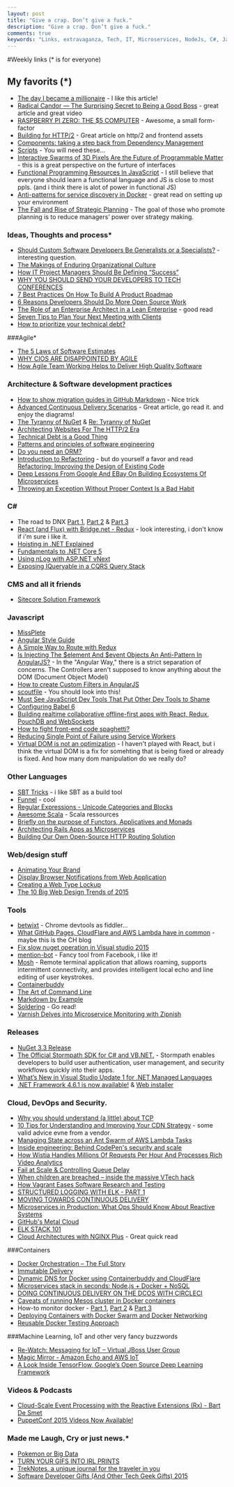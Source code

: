 ```yaml
---
layout: post
title: "Give a crap. Don’t give a fuck."
description: "Give a crap. Don’t give a fuck."
comments: true
keywords: "Links, extravaganza, Tech, IT, Microservices, NodeJs, C#, Javascript, Solution architecture"
---
```

#Weekly links (* is for everyone)

##  My favorits (*)
 * [The day I became a millionaire](https://medium.com/@dhh/the-day-i-became-a-millionaire-55d7dc4d8293#.vwmvhvou1) - I like this article!
 * [Radical Candor — The Surprising Secret to Being a Good Boss](http://firstround.com/review/radical-candor-the-surprising-secret-to-being-a-good-boss/) - great article and great video
 * [RASPBERRY PI ZERO: THE $5 COMPUTER](https://www.raspberrypi.org/blog/raspberry-pi-zero/) - Awesome, a small form-factor
 * [Building for HTTP/2](http://rmurphey.com/blog/2015/11/25/building-for-http2) - Great article on http/2 and frontend assets
 * [Components: taking a step back from Dependency Management](http://lowlevelbits.org/components-management/)
 * [Scripts](https://github.com/NARKOZ/hacker-scripts) - You will need these...
 * [Interactive Swarms of 3D Pixels Are the Future of Programmable Matter](http://thenewstack.io/interactive-swarms-3d-pixels-future-programmable-matter/) - this is a great perspective on the furture of interfaces
 * [Functional Programming Resources In JavaScript](https://github.com/busypeoples/functional-programming-javascript) - I still believe that everyone should learn a functional language and JS is close to most ppls. (and i think there is alot of power in functional JS)
 * [Anti-patterns for service discovery in Docker](https://www.joyent.com/blog/container-native-discovery) - great read on setting up your environment
 * [The Fall and Rise of Strategic Planning](https://hbr.org/1994/01/the-fall-and-rise-of-strategic-planning) - The goal of those who promote planning is to reduce managers’ power over strategy making.


### Ideas, Thoughts and process*
 * [Should Custom Software Developers Be Generalists or a Specialists?](http://blog.apterainc.com/custom-software/should-custom-software-developers-be-generalists-or-a-specialists) - interesting question.
 * [The Makings of Enduring Organizational Culture](https://www.thoughtworks.com/insights/blog/makings-enduring-organizational-culture)
 * [How IT Project Managers Should Be Defining “Success”](https://dzone.com/articles/how-it-project-managers-should-be-defining-success)
 * [WHY YOU SHOULD SEND YOUR DEVELOPERS TO TECH CONFERENCES](http://code.hootsuite.com/send-your-devs-to-conferences/)
 * [7 Best Practices On How To Build A Product Roadmap](https://dzone.com/articles/7-best-practices-on-how-to-build-a-product-roadmap)
 * [6 Reasons Developers Should Do More Open Source Work](https://dzone.com/articles/6-reasons-developers-should-do-more-open-source-wo)
 * [The Role of an Enterprise Architect in a Lean Enterprise](http://martinfowler.com/articles/ea-in-lean-enterprise.html) - good read
 * [Seven Tips to Plan Your Next Meeting with Clients](https://www.thoughtworks.com/insights/blog/seven-tips-plan-your-next-meeting-clients)
 * [How to prioritize your technical debt?](http://blog.codacy.com/2015/12/01/prioritize-technical-debt/#gs.Mj_vnTo)
 
###Agile*
 * [The 5 Laws of Software Estimates](http://ardalis.com/5-laws-of-software-estimates)
 * [WHY CIOS ARE DISAPPOINTED BY AGILE](http://magenic.com/Blog/Post/132/Why-CIOs-are-Disappointed-by-Agile)
 * [How Agile Team Working Helps to Deliver High Quality Software](http://www.benlinders.com/2015/how-agile-team-working-helps-to-deliver-high-quality-software/)

### Architecture & Software development practices
 * [How to show migration guides in GitHub Markdown](https://gist.github.com/staltz/728a18877948f059d570) - Nice trick
 * [Advanced Continuous Delivery Scenarios](http://blog.codeship.com/advanced-continuous-delivery-scenarios/) - Great article, go read it. and enjoy the diagrams!
 * [The Tyranny of NuGet](http://mitchdenny.com/the-tyranny-of-nuget/) & [Re: Tyranny of NuGet](http://paulstovell.com/blog/re-tyranny-of-nuget)
 * [Architecting Websites For The HTTP/2 Era](https://ma.ttias.be/architecting-websites-http2-era/)
 * [Technical Debt is a Good Thing](http://logz.io/blog/technical-debt)
 * [Patterns and principles of software engineering](http://blog.moove-it.com/patterns-and-principles-of-software-engineering/)
 * [Do you need an ORM?](http://enterprisecraftsmanship.com/2015/11/30/do-you-need-an-orm/)
 * [Introduction to Refactoring](http://www.blackbytes.info/2015/12/ruby-refactoring/) - but do yourself a favor and read [Refactoring: Improving the Design of Existing Code](http://www.amazon.com/Refactoring-Improving-Design-Existing-Code/dp/0201485672/)
 * [Deep Lessons From Google And EBay On Building Ecosystems Of Microservices](http://highscalability.com/blog/2015/12/1/deep-lessons-from-google-and-ebay-on-building-ecosystems-of.html)
 * [Throwing an Exception Without Proper Context Is a Bad Habit](http://www.yegor256.com/2015/12/01/rethrow-exceptions.html)
 
### **C#**
 * The road to DNX [Part 1](http://blog.marcgravell.com/2015/11/the-road-to-dnx-part-1.html), [Part 2](http://blog.marcgravell.com/2015/11/the-road-to-dnx-part-2.html) & [Part 3](http://blog.marcgravell.com/2015/11/the-road-to-dnxpart-3.html)
 * [React (and Flux) with Bridge.net - Redux](http://www.productiverage.com/react-and-flux-with-bridgenet-redux) - look interesting, i don't know if i'm sure i like it.
 * [Hoisting in .NET Explained](https://alexandrnikitin.github.io/blog/hoisting-in-net-explained/)
 * [Fundamentals to .NET Core 5](http://blogs.msdn.com/b/manjug/archive/2015/11/28/fundamentals-to-net-core-5.aspx)
 * [Using nLog with ASP.NET vNext](http://www.codeproject.com/Tips/1005242/Using-nLog-with-ASP-NET-vNext)
 * [Exposing IQueryable in a CQRS Query Stack](http://buildplease.com/pages/lets-iqueryable/)
 

### CMS and all it friends
 * [Sitecore Solution Framework](https://github.com/Sitecore/Habitat)

### Javascript 
 * [MissPlete](http://xavi.github.io/miss-plete/)
 * [Angular Style Guide](https://github.com/johnpapa/angular-styleguide)
 * [A Simple Way to Route with Redux](http://jlongster.com/A-Simple-Way-to-Route-with-Redux)
 * [Is Injecting The $element And $event Objects An Anti-Pattern In AngularJS?](http://www.bennadel.com/blog/2959-is-injecting-the-element-and-event-objects-an-anti-pattern-in-angularjs.htm) - In the "Angular Way," there is a strict separation of concerns. The Controllers aren't supposed to know anything about the DOM (Document Object Model)
 * [How to create Custom Filters in AngularJS](http://www.infragistics.com/community/blogs/dhananjay_kumar/archive/2015/11/24/how-to-create-custom-filters-in-angularjs.aspx)
 * [scoutfile](https://github.com/bazaarvoice/scoutfile) - You should look into this!
 * [Must See JavaScript Dev Tools That Put Other Dev Tools to Shame](https://medium.com/javascript-scene/must-see-javascript-dev-tools-that-put-other-dev-tools-to-shame-aca6d3e3d925#.oqz7ia2e8)
 * [Configuring Babel 6](http://www.2ality.com/2015/11/configuring-babel6.html)
 * [Building realtime collaborative offline-first apps with React, Redux, PouchDB and WebSockets](http://blog.yld.io/2015/11/30/building-realtime-collaborative-offline-first-apps-with-react-redux-pouchdb-and-web-sockets/)
 * [How to fight front-end code spaghetti?](https://www.future-processing.pl/blog/how-to-fight-front-end-code-spaghetti/)
 * [Reducing Single Point of Failure using Service Workers](http://calendar.perfplanet.com/2015/reducing-single-point-of-failure-using-service-workers/)
 * [Virtual DOM is not an optimization](https://uniphil.github.io/virtual-dom/) - I haven't played with React, but i think the virtual DOM is a fix for somehting that is being fixed or already is fixed. And how many dom manipulation do we really do?


### Other Languages 
 * [SBT Tricks](http://underscore.io/blog/posts/2015/11/09/sbt-commands.html) - i like SBT as a build tool
 * [Funnel](http://oncue.github.io/funnel/) - cool 
 * [Regular Expressions - Unicode Categories and Blocks](http://www.blackwasp.co.uk/RegexUnicodeCategories.aspx)
 * [Awesome Scala](https://github.com/lauris/awesome-scala#) - Scala ressources
 * [Briefly on the purpose of Functors, Applicatives and Monads](https://codetalk.io/posts/2015-11-28-briefly-on-the-purpose-of-functors-applicatives-and-monads.html)
 * [Architecting Rails Apps as Microservices](https://dzone.com/articles/architecting-rails-apps-as-microservices)
 * [Building Our Own Open-Source HTTP Routing Solution](https://tech.zalando.com/blog/building-our-own-open-source-http-routing-solution/)


### Web/design stuff
 * [Animating Your Brand](https://24ways.org/2015/animating-your-brand/)
 * [Display Browser Notifications from Web Application](http://www.9lessons.info/2015/11/display-browser-notifications-from-web.html)
 * [Creating a Web Type Lockup](https://css-tricks.com/creating-web-type-lockup/)
 * [The 10 Big Web Design Trends of 2015](http://www.sitepoint.com/the-10-big-web-design-trends-of-2015/)

### Tools
 * [betwixt](https://github.com/kdzwinel/betwixt) - Chrome devtools as fiddler...
 * [What GitHub Pages, CloudFlare and AWS Lambda have in common](https://orlandodevs.com/blog/github-pages-cloudfront-aws-lambda/) - maybe this is the CH blog
 * [Fix slow nuget operation in Visual studio 2015](http://geekswithblogs.net/anirugu/archive/2015/11/24/fix-slow-nuget-in-visual-studio-2015.aspx?)
 * [mention-bot](https://github.com/facebook/mention-bot) - Fancy tool from Facebook, i like it!
 * [Mosh](https://mosh.mit.edu/) - Remote terminal application that allows roaming, supports intermittent connectivity, and provides intelligent local echo and line editing of user keystrokes.
 * [Containerbuddy](https://github.com/joyent/containerbuddy)
 * [The Art of Command Line](https://github.com/jlevy/the-art-of-command-line/blob/master/README.md)
 * [Markdown by Example](http://stackabuse.com/markdown-by-example/)
 * [Soldering](http://mightyohm.com/files/soldercomic/FullSolderComic_EN.pdf) - Go read!
 * [Varnish Delves into Microservice Monitoring with Zipnish](http://thenewstack.io/varnish-delves-into-microservice-monitoring-with-zipnish/)
 
### Releases
 * [NuGet 3.3 Release](http://blog.nuget.org/20151118/nuget-3.3.html)
 * [The Official Stormpath SDK for C# and VB.NET.](https://github.com/stormpath/stormpath-sdk-dotnet) - Stormpath enables developers to build user authentication, user management, and security workflows quickly into their apps.
 * [What’s New in Visual Studio Update 1 for .NET Managed Languages](http://blogs.msdn.com/b/dotnet/archive/2015/11/30/what-s-new-in-visual-studio-update-1-for-net-managed-languages.aspx?WT.mc_id=DX_MVP4025064)
 * [.NET Framework 4.6.1 is now available!](http://blogs.msdn.com/b/dotnet/archive/2015/11/30/net-framework-4-6-1-is-now-available.aspx?WT.mc_id=DX_MVP4025064) & [Web installer](https://www.microsoft.com/en-us/download/details.aspx?id=49981)

### Cloud, DevOps and Security. 
 * [Why you should understand (a little) about TCP](http://jvns.ca/blog/2015/11/21/why-you-should-understand-a-little-about-tcp/)
 * [10 Tips for Understanding and Improving Your CDN Strategy](https://www.maxcdn.com/blog/cdn-tips-roundup-1/) - some valid advice evne from a vendor.
 * [Managing State across an Ant Swarm of AWS Lambda Tasks](https://medium.com/@edwardbenson/managing-state-across-an-ant-swarm-of-aws-lambda-tasks-f225ff8564ae#.upifaanef)
 * [Inside engineering: Behind CodePen's security and scale](https://scaleyourcode.com/blog/article/24)
 * [How Wistia Handles Millions Of Requests Per Hour And Processes Rich Video Analytics](http://highscalability.com/blog/2015/11/23/how-wistia-handles-millions-of-requests-per-hour-and-process.html)
 * [Fail at Scale & Controlling Queue Delay](http://blog.acolyer.org/2015/11/19/fail-at-scale-controlling-queue-delay/)
 * [When children are breached – inside the massive VTech hack](http://www.troyhunt.com/2015/11/when-children-are-breached-inside.html)
 * [How Vagrant Eases Software Research and Testing](http://thenewstack.io/vagrant-developers-researchers/)
 * [STRUCTURED LOGGING WITH ELK - PART 1](http://engineering.laterooms.com/structured-logging-with-elk-part-1/)
 * [MOVING TOWARDS CONTINUOUS DELIVERY](http://engineering.laterooms.com/moving-towards-continuous-delivery/)
 * [Microservices in Production: What Ops Should Know About Reactive Systems](https://www.typesafe.com/blog/microservices-in-production-what-ops-should-know-about-reactive-systems)
 * [GitHub's Metal Cloud](http://githubengineering.com/githubs-metal-cloud/)
 * [ELK STACK 101](http://code.hootsuite.com/elk-stack-101/)
 * [Cloud Architectures with NGINX Plus](https://www.nginx.com/blog/cloud-architectures/) - Great quick read

###Containers
 * [Docker Orchestration – The Full Story](https://railsadventures.wordpress.com/2015/11/15/docker-orchestration-the-full-story/)
 * [Immutable Delivery](http://theagileadmin.com/tag/dockercmroundup/)
 * [Dynamic DNS for Docker using Containerbuddy and CloudFlare](https://www.joyent.com/blog/automatic-dns-updates-with-containerbuddy)
 * [Microservices stack in seconds: Node.js + Docker + NoSQL](https://www.joyent.com/blog/how-to-dockerize-a-complete-application)
 * [DOING CONTINUOUS DELIVERY ON THE DCOS WITH CIRCLECI](https://mesosphere.com/blog/2015/11/06/continuous-delivery-with-circleci/)
 * [Caveats of running Mesos cluster in Docker containers](http://container-solutions.com/caveats-of-running-mesos-cluster-in-docker-containers/)
 * How-to monitor docker - [Part 1](https://www.datadoghq.com/blog/the-docker-monitoring-problem/), [Part 2](https://www.datadoghq.com/blog/how-to-monitor-docker-resource-metrics/) & [Part 3](https://www.datadoghq.com/blog/how-to-collect-docker-metrics/)
 * [Deploying Containers with Docker Swarm and Docker Networking](http://www.javacodegeeks.com/2015/11/deploying-containers-docker-swarm-docker-networking.html)
 * [Reusable Docker Testing Approach](https://markosrendell.wordpress.com/2015/11/26/reusable-docker-testing-approach/)

###Machine Learning, IoT and other very fancy buzzwords
 * [Re-Watch: Messaging for IoT – Virtual JBoss User Group](http://developerblog.redhat.com/2015/11/30/messaging-for-iot-virtual-jboss-user-group/)
 * [Magic Mirror - Amazon Echo and AWS IoT](https://www.hackster.io/mexitek/magic-mirror-amazon-echo-and-aws-iot-29bba5)
 * [A Look Inside TensorFlow, Google’s Open Source Deep Learning Framework](http://thenewstack.io/look-inside-tensorflow-googles-open-source-deep-learning-framework/)
 
### Videos & Podcasts
 * [Cloud-Scale Event Processing with the Reactive Extensions (Rx) - Bart De Smet](https://vimeo.com/132192255) 
 * [PuppetConf 2015 Videos Now Available!](https://puppetlabs.com/blog/puppetconf-2015-videos-now-available)
 

### Made me Laugh, Cry or just news.*
 * [Pokemon or Big Data](https://pixelastic.github.io/pokemonorbigdata/)
 * [TURN YOUR GIFS INTO IRL PRINTS](http://gifpop.io/)
 * [TrekNotes, a unique journal for the traveler in you](https://treknotes.co/)
 * [Software Developer Gifts (And Other Tech Geek Gifts) 2015](http://simpleprogrammer.com/2015/11/30/software-developer-gifts-and-other-tech-geek-gifts-2015/)



